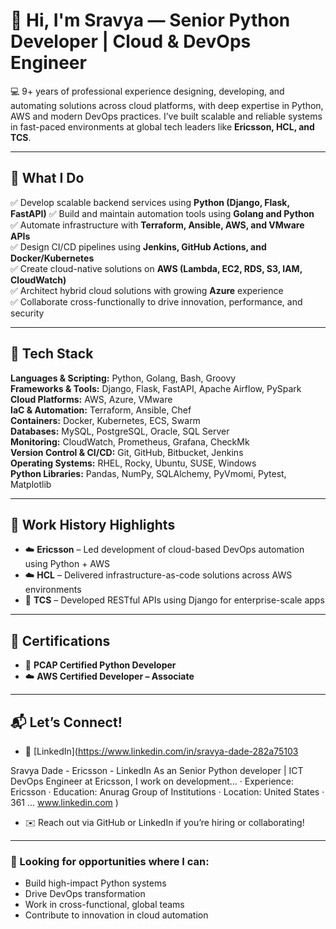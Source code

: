 # 👋 Hi, I'm Sravya — Senior Python Developer | Cloud & DevOps Engineer

💻 9+ years of professional experience designing, developing, and automating solutions across cloud platforms, with deep expertise in Python, AWS and modern DevOps practices. I’ve built scalable and reliable systems in fast-paced environments at global tech leaders like **Ericsson, HCL, and TCS**.

---

## 🚀 What I Do
✅ Develop scalable backend services using **Python (Django, Flask, FastAPI)**
        ✅ Build and maintain automation tools using **Golang and Python**    
✅ Automate infrastructure with **Terraform, Ansible, AWS, and VMware APIs**  
✅ Design CI/CD pipelines using **Jenkins, GitHub Actions, and Docker/Kubernetes**  
✅ Create cloud-native solutions on **AWS (Lambda, EC2, RDS, S3, IAM, CloudWatch)**  
✅ Architect hybrid cloud solutions with growing **Azure** experience  
✅ Collaborate cross-functionally to drive innovation, performance, and security

---

## 🧠 Tech Stack

**Languages & Scripting:** Python, Golang, Bash, Groovy  
**Frameworks & Tools:** Django, Flask, FastAPI, Apache Airflow, PySpark  
**Cloud Platforms:** AWS, Azure, VMware  
**IaC & Automation:** Terraform, Ansible, Chef  
**Containers:** Docker, Kubernetes, ECS, Swarm  
**Databases:** MySQL, PostgreSQL, Oracle, SQL Server  
**Monitoring:** CloudWatch, Prometheus, Grafana, CheckMk  
**Version Control & CI/CD:** Git, GitHub, Bitbucket, Jenkins  
**Operating Systems:** RHEL, Rocky, Ubuntu, SUSE, Windows  
**Python Libraries:** Pandas, NumPy, SQLAlchemy, PyVmomi, Pytest, Matplotlib

---

## 📌 Work History Highlights

- ☁️ **Ericsson** – Led development of cloud-based DevOps automation using Python + AWS  
- ☁️ **HCL** – Delivered infrastructure-as-code solutions across AWS environments  
- 🧱 **TCS** – Developed RESTful APIs using Django for enterprise-scale apps

---

## 📜 Certifications

- 🐍 **PCAP Certified Python Developer**  
- ☁️ **AWS Certified Developer – Associate**

---

## 📬 Let’s Connect!

- 💼 [LinkedIn](https://www.linkedin.com/in/sravya-dade-282a75103

Sravya Dade - Ericsson - LinkedIn
As an Senior Python developer | ICT DevOps Engineer at Ericsson, I work on development… · Experience: Ericsson · Education: Anurag Group of Institutions · Location: United States · 361 ...
www.linkedin.com
)  
- ✉️ Reach out via GitHub or LinkedIn if you’re hiring or collaborating!

---

### 🔎 Looking for opportunities where I can:

- Build high-impact Python systems
- Drive DevOps transformation
- Work in cross-functional, global teams
- Contribute to innovation in cloud automation
